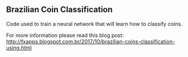 Brazilian Coin Classification
--
Code used to train a neural network that will learn how to classify coins.

For more information please read this blog post: http://fxapps.blogspot.com.br/2017/10/brazilian-coins-classification-using.html

